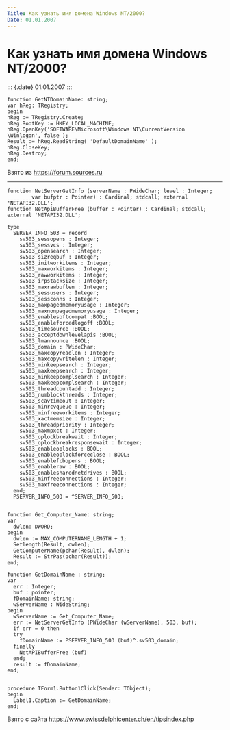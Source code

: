 ```yaml
---
Title: Как узнать имя домена Windows NT/2000?
Date: 01.01.2007
---
```



Как узнать имя домена Windows NT/2000?
======================================

::: {.date}
01.01.2007
:::

    function GetNTDomainName: string; 
    var hReg: TRegistry; 
    begin 
    hReg := TRegistry.Create; 
    hReg.RootKey := HKEY_LOCAL_MACHINE; 
    hReg.OpenKey('SOFTWARE\Microsoft\Windows NT\CurrentVersion 
    \Winlogon', false ); 
    Result := hReg.ReadString( 'DefaultDomainName' ); 
    hReg.CloseKey; 
    hReg.Destroy; 
    end; 

Взято из <https://forum.sources.ru>

------------------------------------------------------------------------

    function NetServerGetInfo (serverName : PWideChar; level : Integer;
            var bufptr : Pointer) : Cardinal; stdcall; external 'NETAPI32.DLL';
    function NetApiBufferFree (buffer : Pointer) : Cardinal; stdcall; external 'NETAPI32.DLL';
     
    type
      SERVER_INFO_503 = record
        sv503_sessopens : Integer;
        sv503_sessvcs : Integer;
        sv503_opensearch : Integer;
        sv503_sizreqbuf : Integer;
        sv503_initworkitems : Integer;
        sv503_maxworkitems : Integer;
        sv503_rawworkitems : Integer;
        sv503_irpstacksize : Integer;
        sv503_maxrawbuflen : Integer;
        sv503_sessusers : Integer;
        sv503_sessconns : Integer;
        sv503_maxpagedmemoryusage : Integer;
        sv503_maxnonpagedmemoryusage : Integer;
        sv503_enablesoftcompat :BOOL;
        sv503_enableforcedlogoff :BOOL;
        sv503_timesource :BOOL;
        sv503_acceptdownlevelapis :BOOL;
        sv503_lmannounce :BOOL;
        sv503_domain : PWideChar;
        sv503_maxcopyreadlen : Integer;
        sv503_maxcopywritelen : Integer;
        sv503_minkeepsearch : Integer;
        sv503_maxkeepsearch : Integer;
        sv503_minkeepcomplsearch : Integer;
        sv503_maxkeepcomplsearch : Integer;
        sv503_threadcountadd : Integer;
        sv503_numblockthreads : Integer;
        sv503_scavtimeout : Integer;
        sv503_minrcvqueue : Integer;
        sv503_minfreeworkitems : Integer;
        sv503_xactmemsize : Integer;
        sv503_threadpriority : Integer;
        sv503_maxmpxct : Integer;
        sv503_oplockbreakwait : Integer;
        sv503_oplockbreakresponsewait : Integer;
        sv503_enableoplocks : BOOL;
        sv503_enableoplockforceclose : BOOL;
        sv503_enablefcbopens : BOOL;
        sv503_enableraw : BOOL;
        sv503_enablesharednetdrives : BOOL;
        sv503_minfreeconnections : Integer;
        sv503_maxfreeconnections : Integer;
      end;
      PSERVER_INFO_503 = ^SERVER_INFO_503;
     
     
    function Get_Computer_Name: string;
    var
      dwlen: DWORD;
    begin
      dwlen := MAX_COMPUTERNAME_LENGTH + 1;
      Setlength(Result, dwlen);
      GetComputerName(pchar(Result), dwlen);
      Result := StrPas(pchar(Result));
    end;
     
    function GetDomainName : string;
    var
      err : Integer;
      buf : pointer;
      fDomainName: string;
      wServerName : WideString;
    begin
      wServerName := Get_Computer_Name;
      err := NetServerGetInfo (PWideChar (wServerName), 503, buf);
      if err = 0 then
      try
        fDomainName := PSERVER_INFO_503 (buf)^.sv503_domain;
      finally
        NetAPIBufferFree (buf)
      end;
      result := fDomainName;
    end;
     
     
    procedure TForm1.Button1Click(Sender: TObject);
    begin
      Label1.Caption := GetDomainName;
    end;

Взято с сайта <https://www.swissdelphicenter.ch/en/tipsindex.php>
